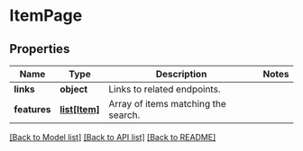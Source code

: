 # ItemPage

## Properties
Name | Type | Description | Notes
------------ | ------------- | ------------- | -------------
**links** | **object** | Links to related endpoints. | 
**features** | [**list[Item]**](Item.md) | Array of items matching the search. | 

[[Back to Model list]](../README.md#documentation-for-models) [[Back to API list]](../README.md#documentation-for-api-endpoints) [[Back to README]](../README.md)


